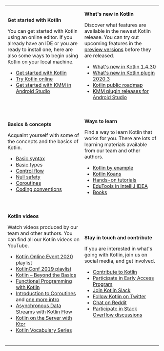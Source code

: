 [//]: # (title: Kotlin docs)

<table header-style="none" width="100%" >
<tr>
<td width="50%">

**Get started with Kotlin**

You can get started with Kotlin using an online editor. If you already have an IDE or you are ready to install one, here are also some ways to begin using Kotlin on your local machine.

* [Get started with Kotlin](getting-started.md)
* [Try Kotlin online](https://play.kotlinlang.org/)
* [Get started with KMM in Android Studio](https://kotlinlang.org/docs/mobile/getting-started.html)

<br/>

</td>
<td>

**What's new in Kotlin**

Discover what features are available in the newest Kotlin release. You can try out upcoming features in the [preview 
versions](eap.md) before they are released.

* [What's new in Kotlin 1.4.30](whatsnew1430.md)
* [What's new in Kotlin plugin 2020.3](whatsnew-plugin-20203.md)
* [Kotlin public roadmap](roadmap.md)
* [KMM plugin releases for Android Studio](https://kotlinlang.org/docs/mobile/kmm-plugin-releases.html)

<br/>

</td>
</tr>

<tr>
<td>

**Basics &amp; concepts**

Acquaint yourself with some of the concepts and the basics of Kotlin. 

* [Basic syntax](basic-syntax.md)
* [Basic types](basic-types.md)
* [Control flow](control-flow.md)
* [Null safety](null-safety.md)
* [Coroutines](coroutines-overview.md)
* [Coding conventions](coding-conventions.md)

<br/>
</td>

<td>

**Ways to learn**

Find a way to learn Kotlin that works for you. There are lots of learning materials available from our team and other authors.

* [Kotlin by example](https://play.kotlinlang.org/byExample/overview)
* [Kotlin Koans](koans.md)
* [Hands-on tutorials](https://play.kotlinlang.org/hands-on/overview)
* [EduTools in IntelliJ IDEA](edu-tools-learner.md)
* [Books](books.md)

<br/>

</td>
</tr>

<tr>
<td>

**Kotlin videos**

Watch videos produced by our team and other authors. You can find all our Kotlin videos on YouTube. 

* [Kotlin Online Event 2020 playlist](https://www.youtube.com/playlist?list=PLQ176FUIyIUankIQrXKNfXaOxOPx04D8V)
* [KotlinConf 2019 playlist](https://www.youtube.com/playlist?list=PLQ176FUIyIUY6SKGl3Cj9yeYibBuRr3Hl)
* [Kotlin – Beyond the Basics](https://www.youtube.com/watch?v=1KldcFc7HCY)
* [Functional Programming with Kotlin](https://www.youtube.com/watch?v=eNe5Nokrjdg)
* [Introduction to Coroutines](https://www.youtube.com/watch?v=_hfBv0a09Jc) and [one more intro](https://www.youtube.com/watch?v=BXwuYykIxbk)
* [Asynchronous Data Streams with Kotlin Flow](https://www.youtube.com/watch?v=tYcqn48SMT8)
* [Kotlin on the Server with Ktor](https://www.youtube.com/watch?v=DGquaQs-Lh0)
* [Kotlin Vocabulary Series](https://www.youtube.com/playlist?list=PL2o2UfaTu22qD93FyjqtQ0jTgPrtsJg1k)

<br/>

</td>
<td>

**Stay in touch and contribute**

If you are interested in what's going with Kotlin, join us on social media, and get involved.

* [Contribute to Kotlin](contribute.md)
* [Participate in Early Access Program](eap.md)
* [Join Kotlin Slack](https://surveys.jetbrains.com/s3/kotlin-slack-sign-up)
* [Follow Kotlin on Twitter](https://twitter.com/kotlin)
* [Chat on Reddit](https://www.reddit.com/r/Kotlin/)
* [Participate in Stack Overflow discussions](https://stackoverflow.com/questions/tagged/kotlin)

</td>
</tr>

</table>
